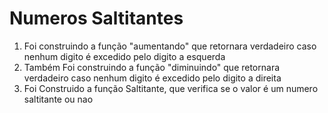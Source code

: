<h1> Numeros Saltitantes</h1>

<ol>
    <li>Foi construindo a função "aumentando"
     que retornara verdadeiro caso nenhum digito é excedido pelo digito a esquerda</li>
    <li>Também Foi construindo a função "diminuindo"
     que retornara verdadeiro caso nenhum digito é excedido pelo digito a direita</li>
    <li>Foi Construido a função Saltitante, que verifica se o valor é um numero saltitante ou nao</li>
</ol>
